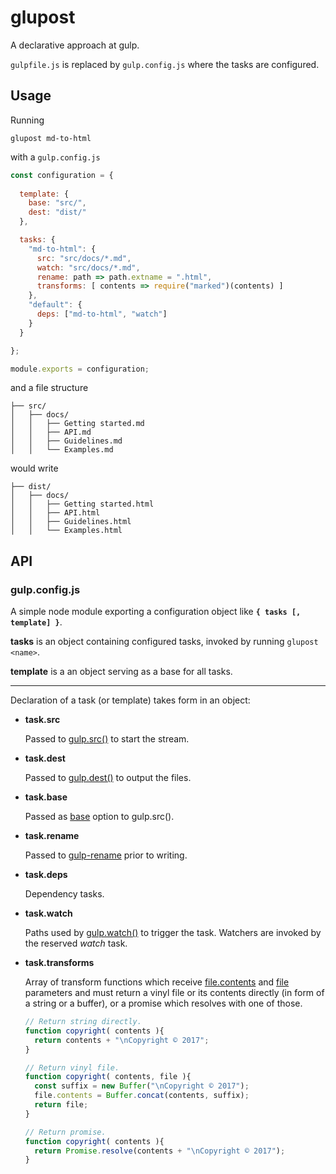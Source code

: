 # glupost

A declarative approach at gulp.

`gulpfile.js` is replaced by `gulp.config.js` where the tasks are configured.

## Usage

Running

```
glupost md-to-html
```

with a `gulp.config.js`

```javascript
const configuration = {
  
  template: {
    base: "src/",
    dest: "dist/"
  },

  tasks: {
    "md-to-html": {
      src: "src/docs/*.md",
      watch: "src/docs/*.md",
      rename: path => path.extname = ".html",
      transforms: [ contents => require("marked")(contents) ]
    },
    "default": {
      deps: ["md-to-html", "watch"]
    }
  }

};

module.exports = configuration;
```

and a file structure

```
├── src/
│   ├── docs/
│   │   ├── Getting started.md
│   │   ├── API.md
│   │   ├── Guidelines.md
│   │   └── Examples.md
```

would write

```
├── dist/
│   ├── docs/
│   │   ├── Getting started.html
│   │   ├── API.html
│   │   ├── Guidelines.html
│   │   └── Examples.html
```



## API

### gulp.config.js

A simple node module exporting a configuration object like __`{ tasks [, template] }`__.

__tasks__ is an object containing configured tasks, invoked by running `glupost <name>`.

__template__ is a an object serving as a base for all tasks.

-----

Declaration of a task (or template) takes form in an object:

- __task.src__

  Passed to [gulp.src()](https://github.com/gulpjs/gulp/blob/master/docs/API.md#gulpsrcglobs-options) to start the stream.

- __task.dest__

  Passed to [gulp.dest()](https://github.com/gulpjs/gulp/blob/master/docs/API.md#gulpdestpath-options) to output the files.

- __task.base__

  Passed as [base](https://github.com/gulpjs/gulp/blob/master/docs/API.md#optionsbase) option to gulp.src().

- __task.rename__

  Passed to [gulp-rename](https://github.com/hparra/gulp-rename) prior to writing.

- __task.deps__

  Dependency tasks.

- __task.watch__

  Paths used by [gulp.watch()](https://github.com/gulpjs/gulp/blob/master/docs/API.md#gulpwatchglob--opts-tasks-or-gulpwatchglob--opts-cb) to trigger the task. Watchers are invoked by the reserved _watch_ task.

- __task.transforms__

  Array of transform functions which receive [file.contents](https://github.com/gulpjs/vinyl#filecontents) and [file](https://github.com/gulpjs/vinyl) parameters and must return a vinyl file or its contents directly (in form of a string or a buffer), or a promise which resolves with one of those.

  ```javascript
  // Return string directly.
  function copyright( contents ){
    return contents + "\nCopyright © 2017";
  }

  // Return vinyl file.
  function copyright( contents, file ){
    const suffix = new Buffer("\nCopyright © 2017");
    file.contents = Buffer.concat(contents, suffix);
    return file;
  }

  // Return promise.
  function copyright( contents ){
    return Promise.resolve(contents + "\nCopyright © 2017");
  }

  ```

